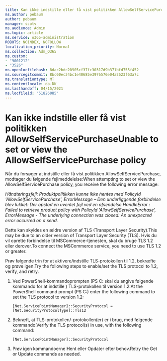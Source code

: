 ```yaml
---
title: Kan ikke indstille eller få vist politikken AllowSelfServicePurchase
ms.author: pebaum
author: pebaum
manager: scotv
ms.audience: Admin
ms.topic: article
ms.service: o365-administration
ROBOTS: NOINDEX, NOFOLLOW
localization_priority: Normal
ms.collection: Adm_O365
ms.custom:
- "9001212"
- "3526"
ms.openlocfilehash: 8dac2bdc20905cf37fc30317d9b371bfd755f452
ms.sourcegitcommit: 8bc60ec34bc1e40685e3976576e04a2623f63a7c
ms.translationtype: MT
ms.contentlocale: da-DK
ms.lasthandoff: 04/15/2021
ms.locfileid: "51826085"
---
```

# <a name="unable-to-set-or-view-the-allowselfservicepurchase-policy"></a><span data-ttu-id="e528f-102">Kan ikke indstille eller få vist politikken AllowSelfServicePurchase</span><span class="sxs-lookup"><span data-stu-id="e528f-102">Unable to set or view the AllowSelfServicePurchase policy</span></span>

<span data-ttu-id="e528f-103">Når du forsøger at indstille eller få vist politikken AllowSelfServicePurchase, modtager du følgende fejlmeddelelse:</span><span class="sxs-lookup"><span data-stu-id="e528f-103">When attempting to set or view the AllowSelfServicePurchase policy, you receive the following error message:</span></span>

<span data-ttu-id="e528f-104">*Håndteringsfejl: Produktpolitikken kunne ikke hentes med PolicyId 'AllowSelfServicePurchase', ErrorMessage – Den underliggende forbindelse blev lukket: Der opstod en uventet fejl ved en afsendelse.*</span><span class="sxs-lookup"><span data-stu-id="e528f-104">*HandleError : Failed to retrieve product policy with PolicyId 'AllowSelfServicePurchase', ErrorMessage - The underlying connection was closed: An unexpected error occurred on a send.*</span></span>

<span data-ttu-id="e528f-105">Dette kan skyldes en ældre version af TLS (Transport Layer Security).</span><span class="sxs-lookup"><span data-stu-id="e528f-105">This may be due to an older version of Transport Layer Security (TLS).</span></span> <span data-ttu-id="e528f-106">Hvis du vil oprette forbindelse til MSCommerce-tjenesten, skal du bruge TLS 1.2 eller derover.</span><span class="sxs-lookup"><span data-stu-id="e528f-106">To connect the MSCommerce service, you need to use TLS 1.2 or greater.</span></span>  

<span data-ttu-id="e528f-107">Prøv følgende trin for at aktivere/indstille TLS-protokollen til 1.2, bekræfte og prøve igen.</span><span class="sxs-lookup"><span data-stu-id="e528f-107">Try the following steps to enable/set the TLS protocol to 1.2, verify, and retry.</span></span>
 1. <span data-ttu-id="e528f-108">Ved PowerShell-kommandoprompten (PS C: skal du angive følgende kommando for at indstille \) TLS-protokollen til version 1.2:</span><span class="sxs-lookup"><span data-stu-id="e528f-108">At the PowerShell command prompt (PS C:\) enter the following command to set the TLS protocol to version 1.2:</span></span>

    `[Net.ServicePointManager]::SecurityProtocol = [Net.SecurityProtocolType]::Tls12`

2. <span data-ttu-id="e528f-109">Bekræft, at TLS-protokollen/-protokollen(er) er i brug, med følgende kommando:</span><span class="sxs-lookup"><span data-stu-id="e528f-109">Verify the TLS protocol(s) in use, with the following command:</span></span>

    `[Net.ServicePointManager]::SecurityProtocol` 

3. <span data-ttu-id="e528f-110">Prøv igen kommandoerne Hent eller Opdater efter behov.</span><span class="sxs-lookup"><span data-stu-id="e528f-110">Retry the Get or Update commands as needed.</span></span>


